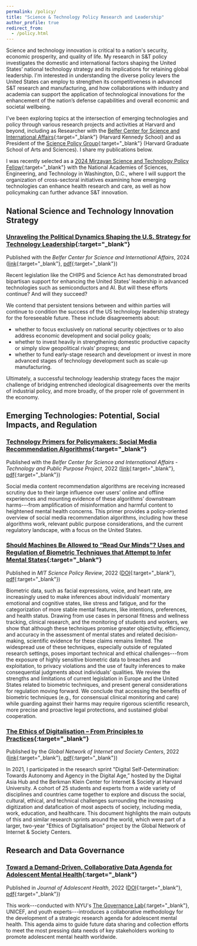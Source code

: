 ```yaml
---
permalink: /policy/
title: "Science & Technology Policy Research and Leadership"
author_profile: true
redirect_from: 
  - /policy.html
---
```


Science and technology innovation is critical to a nation's security, economic prosperity, and quality of life. My research in S&T policy investigates the domestic and international factors shaping the United States’ national technology strategy and its implications for retaining global leadership. I'm interested in understanding the diverse policy levers the United States can employ to strengthen its competitiveness in advanced S&T research and manufacturing, and how collaborations with industry and academia can support the application of technological innovations for the enhancement of the nation’s defense capabilities and overall economic and societal wellbeing.

I've been exploring topics at the intersection of emerging technologies and policy through various research projects and activities at Harvard and beyond, including as Researcher with the [Belfer Center for Science and International Affairs](https://www.belfercenter.org/){:target="_blank"} (Harvard Kennedy School) and as President of the [Science Policy Group](https://projects.iq.harvard.edu/sciencepolicy/home){:target="_blank"} (Harvard Graduate School of Arts and Sciences). I share my publications below.

I was recently selected as a [2024 Mirzayan Science and Technology Policy Fellow](https://mirzayanfellow.nas.edu/){:target="_blank"} with the National Academies of Sciences, Engineering, and Technology in Washington, D.C., where I will support the organization of cross-sectoral initiatives examining how emerging technologies can enhance health research and care, as well as how policymaking can further advance S&T innovation.


## National Science and Technology Innovation Strategy

### [Unraveling the Political Dynamics Shaping the U.S. Strategy for Technology Leadership](https://www.belfercenter.org/publication/unraveling-political-dynamics-shaping-us-strategy-technology-leadership){:target="_blank"}
Published with the *Belfer Center for Science and International Affairs*, 2024 ([link](https://www.belfercenter.org/publication/unraveling-political-dynamics-shaping-us-strategy-technology-leadership){:target="_blank"}, [pdf](https://conyvidal.github.io/files/ConstanzaVidal_Belfer_USStrategyTechLeadership.pdf){:target="_blank"})    

Recent legislation like the CHIPS and Science Act has demonstrated broad bipartisan support for enhancing the United States’ leadership in advanced technologies such as semiconductors and AI. But will these efforts continue? And will they succeed?

We contend that persistent tensions between and within parties will continue to condition the success of the US technology leadership strategy for the foreseeable future. These include disagreements about:

- whether to focus exclusively on national security objectives or to also address economic development and social policy goals;
- whether to invest heavily in strengthening domestic productive capacity or simply slow geopolitical rivals’ progress; and
- whether to fund early-stage research and development or invest in more advanced stages of technology development such as scale-up manufacturing.

Ultimately, a successful technology leadership strategy faces the major challenge of bridging entrenched ideological disagreements over the merits of industrial policy, and more broadly, of the proper role of government in the economy.


## Emerging Technologies: Potential, Social Impacts, and Regulation

### [Technology Primers for Policymakers: Social Media Recommendation Algorithms](https://www.belfercenter.org/publication/technology-primer-social-media-recommendation-algorithms){:target="_blank"}
Published with the *Belfer Center for Science and International Affairs - Technology and Public Purpose Project*, 2022 ([link](https://www.belfercenter.org/publication/technology-primer-social-media-recommendation-algorithms){:target="_blank"}, [pdf](https://conyvidal.github.io/files/VidalBustamante_SMRA_TAPP_2022.pdf){:target="_blank"})    

Social media content recommendation algorithms are receiving increased scrutiny due to their large influence over users’ online and offline experiences and mounting evidence of these algorithms’ downstream harms---from amplification of misinformation and harmful content to heightened mental health concerns. This primer provides a policy-oriented overview of social media recommendation algorithms, including how these algorithms work, relevant public purpose considerations, and the current regulatory landscape, with a focus on the United States.


### [Should Machines Be Allowed to “Read Our Minds”? Uses and Regulation of Biometric Techniques that Attempt to Infer Mental States](https://doi.org/10.38105/spr.qy2iibrk72){:target="_blank"}
Published in *MIT Science Policy Review*, 2022 ([DOI](https://doi.org/10.38105/spr.qy2iibrk72){:target="_blank"}, [pdf](https://conyvidal.github.io/files/VidalBustamante_etal_MITSPR_2022.pdf){:target="_blank"})       

Biometric data, such as facial expressions, voice, and heart rate, are increasingly used to make inferences about individuals’ momentary emotional and cognitive states, like stress and fatigue, and for the categorization of more stable mental features, like intentions, preferences, and health status. Drawing from use cases in personal fitness and wellness tracking, clinical research, and the monitoring of students and workers, we show that although these techniques promise greater objectivity, efficiency, and accuracy in the assessment of mental states and related decision-making, scientific evidence for these claims remains limited. The widespread use of these techniques, especially outside of regulated research settings, poses important technical and ethical challenges---from the exposure of highly sensitive biometric data to breaches and exploitation, to privacy violations and the use of faulty inferences to make consequential judgments about individuals’ qualities. We review the strengths and limitations of current legislation in Europe and the United States related to biometric techniques, and present general considerations for regulation moving forward. We conclude that accessing the benefits of biometric techniques (e.g., for consensual clinical monitoring and care) while guarding against their harms may require rigorous scientific research, more precise and proactive legal protections, and sustained global cooperation.


### [The Ethics of Digitalisation – From Principles to Practices](https://www.hiig.de/en/project/the-ethics-of-digitalisation/){:target="_blank"}
Published by the *Global Network of Internet and Society Centers*, 2022 ([link](https://www.hiig.de/en/project/the-ethics-of-digitalisation/){:target="_blank"}, [pdf](https://conyvidal.github.io/files/BKC_EthicsDigitilisation_2022.pdf){:target="_blank"})

In 2021, I participated in the research sprint "Digital Self-Determination: Towards Autonomy and Agency in the Digital Age,” hosted by the Digital Asia Hub and the Berkman Klein Center for Internet & Society at Harvard University. A cohort of 25 students and experts from a wide variety of disciplines and countries came together to explore and discuss the social, cultural, ethical, and technical challenges surrounding the increasing digitization and datafication of most aspects of society, including media, work, education, and healthcare. This document highlights the main outputs of this and similar research sprints around the world, which were part of a larger, two-year "Ethics of Digitalisation" project by the Global Network of Internet & Society Centers. 


## Research and Data Governance

### [Toward a Demand-Driven, Collaborative Data Agenda for Adolescent Mental Health](https://doi.org/10.1016/j.jadohealth.2022.05.027){:target="_blank"}
Published in *Journal of Adolescent Health*, 2022 ([DOI](https://doi.org/10.1016/j.jadohealth.2022.05.027){:target="_blank"}, [pdf](https://conyvidal.github.io/files/Verhulst_etal_JAH_2022.pdf){:target="_blank"})        

This work---conducted with NYU's [The Governance Lab](https://thegovlab.org/){:target="_blank"}, UNICEF, and youth experts---introduces a collaborative methodology for the development of a strategic research agenda for adolescent mental health. This agenda aims to guide future data sharing and collection efforts to meet the most pressing data needs of key stakeholders working to promote adolescent mental health worldwide.


